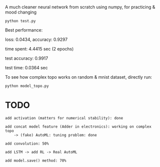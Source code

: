 A much cleaner neural network from scratch using numpy, for practicing & mood changing

    python test.py

Best performance: 

 loss: 0.0434, accuracy: 0.9297

 time spent: 4.4415 sec (2 epochs)

 test accuracy: 0.9917

 test time: 0.0364 sec


To see how complex topo works on random & mnist dataset, directly run:

    python model_topo.py


# TODO

    add activation (matters for numerical stability): done

    add concat model feature (Adder in electronics): working on complex topo
        -> (fake) AutoML: tuning problem: done

    add convolution: 50%

    add LSTM -> add RL -> Real AutoML

    add model.save() method: 70%


